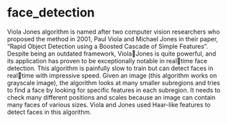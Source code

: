 # face_detection
Viola Jones algorithm is named after two computer vision researchers who proposed the method in 2001, Paul Viola and Michael Jones in their paper, “Rapid Object Detection 
using a Boosted Cascade of Simple Features”. Despite being an outdated framework, ViolaJones is quite powerful, and its application has proven to be exceptionally notable in realtime face detection. This algorithm is painfully slow to train but can detect faces in realtime with impressive speed. Given an image (this algorithm works on grayscale image), the algorithm looks at many smaller subregions and tries to find a face by looking for specific features in each subregion. It needs to check many different positions and scales because an image can contain many faces of various sizes. Viola and Jones used Haar-like features to detect faces in this algorithm.
